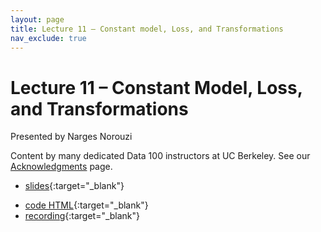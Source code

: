 ```yaml
---
layout: page
title: Lecture 11 – Constant model, Loss, and Transformations
nav_exclude: true
---
```


# Lecture 11 – Constant Model, Loss, and Transformations

Presented by Narges Norouzi

Content by many dedicated Data 100 instructors at UC Berkeley. See our [Acknowledgments](../../acks) page.

- [slides](https://docs.google.com/presentation/d/1-gP234MVUtxIWWKY-8mwhrKUh0OBLEcPXemqOmwkvp0/edit?usp=sharing){:target="_blank"}
<!-- - [code](https://data100.datahub.berkeley.edu/hub/user-redirect/git-pull?repo=https%3A%2F%2Fgithub.com%2FDS-100%2Ffa24-student&urlpath=lab%2Ftree%2Ffa24-student%2Flecture%2Flec11%2Flec11.ipynb&branch=main){:target="_blank"} -->
- [code HTML](../../resources/assets/lectures/lec11/lec11.html){:target="_blank"}
- [recording](https://youtu.be/ol0n7L9CczM){:target="_blank"}